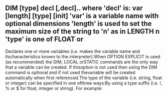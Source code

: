 ## DIM [type] decl [,decl].. where 'decl' is: var [length] [type] [init] 'var' is a variable name with optional dimensions 'length' is used to set the maximum size of the string to 'n' as in LENGTH n 'type' is one of FLOAT or

Declares one or more variables (i.e. makes the variable name and itscharacteristics known to the interpreter).When OPTION EXPLICIT is used (as recommended) the DIM, LOCAL orSTATIC commands are the only way that a variable can be created. If thisoption is not used then using the DIM command is optional and if not used thevariable will be created automatically when first referenced.The type of the variable (i.e. string, float or integer) can be specified in one ofthree ways:By using a type suffix (i.e. !, % or $ for float, integer or string). For example: